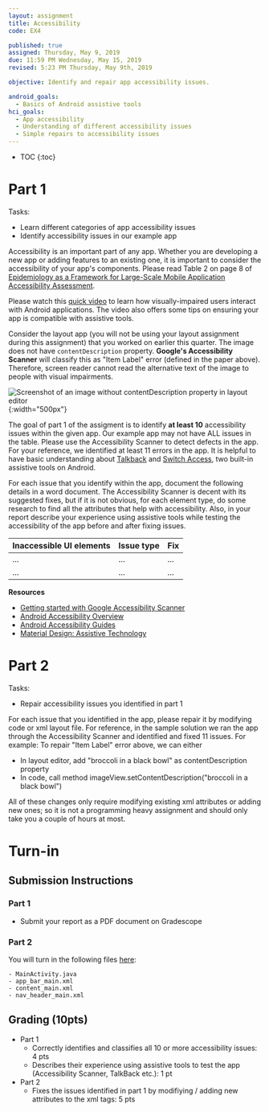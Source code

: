 ```yaml
---
layout: assignment
title: Accessibility
code: EX4

published: true
assigned: Thursday, May 9, 2019
due: 11:59 PM Wednesday, May 15, 2019
revised: 5:23 PM Thursday, May 9th, 2019

objective: Identify and repair app accessibility issues.

android_goals:
  - Basics of Android assistive tools
hci_goals:
  - App accessibility
  - Understanding of different accessibility issues
  - Simple repairs to accessibility issues
---
```


- TOC
  {:toc}

# Part 1

Tasks:

- Learn different categories of app accessibility issues
- Identify accessibility issues in our example app

Accessibility is an important part of any app. Whether you are developing a new app or adding features to an existing one, it is important to consider the accessibility of your app's components. Please read Table 2 on page 8 of [Epidemiology as a Framework for Large-Scale Mobile Application Accessibility Assessment](https://xiaoyizhang.me/assets/Paper/ASSETS_2017_Epidemiology.pdf).

Please watch this [quick video](https://youtu.be/1by5J7c5Vz4) to learn how visually-impaired users interact with Android applications. The video also offers some tips on ensuring your app is compatible with assistive tools.

Consider the layout app (you will not be using your layout assignment during this assignment) that you worked on earlier this quarter. The image does not have `contentDescription` property. **Google's Accessibility Scanner** will classify this as "Item Label" error (defined in the paper above). Therefore, screen reader cannot read the alternative text of the image to people with visual impairments.

![Screenshot of an image without contentDescription property in layout editor](accessibility-img/1.png){:width="500px"}

The goal of part 1 of the assigment is to identify **at least 10** accessibility issues within the given app. Our example app may not have ALL issues in the table. Please use the Accessibility Scanner to detect defects in the app. For your reference, we identified at least 11 errors in the app. It is helpful to have basic understanding about [Talkback](https://support.google.com/accessibility/android/answer/6283677?hl=en) and [Switch Access](https://support.google.com/accessibility/android/answer/6122836?hl=en), two built-in assistive tools on Android.

For each issue that you identify within the app, document the following details in a word document. The Accessibility Scanner is decent with its suggested fixes, but if it is not obvious, for each element type, do some research to find all the attributes that help with accessibility. Also, in your report describe your experience using assistive tools while testing the accessibility of the app before and after fixing issues.

| Inaccessible UI elements | Issue type | Fix |
| ------------------------ | ---------- | --- |
| ...                      | ...        | ... |
| ...                      | ...        | ... |

**Resources**

- [Getting started with Google Accessibility Scanner](https://support.google.com/accessibility/android/answer/6376570?hl=en&ref_topic=6376582)
- [Android Accessibility Overview](https://developer.android.com/guide/topics/ui/accessibility/)
- [Android Accessibility Guides](https://developer.android.com/guide/topics/ui/accessibility/apps)
- [Material Design: Assistive Technology](https://material.io/design/usability/accessibility.html#assistive-technology)

<!-- <span style="color:red">
XXX TODO: Should we ask them to write a report with the description of each issue? (Increases the workload of TA). Or we only grade based on how many issues are repaired? (What if they can identify but cannot repair some issues?)
</span> -->

<!-- <span style="color:red">
XXX TODO: Should we provide them Google Accessibility Scanner? (Although it may not cover all issues...)
</span> -->

# Part 2

Tasks:

- Repair accessibility issues you identified in part 1

For each issue that you identified in the app, please repair it by modifying code or xml layout file. For reference, in the sample solution we ran the app through the Accessibility Scanner and identified and fixed 11 issues. For example: To repair "Item Label" error above, we can either

- In layout editor, add "broccoli in a black bowl" as contentDescription property
- In code, call method imageView.setContentDescription("broccoli in a black bowl")

All of these changes only require modifying existing xml attributes or adding new ones; so it is not a programming heavy assignment and should only take you a couple of hours at most.

# Turn-in

## Submission Instructions

### Part 1

- Submit your report as a PDF document on Gradescope

### Part 2

You will turn in the following files <a href="javascript:alert('Turn-in link pending assignment release');">here</a>:

```
- MainActivity.java
- app_bar_main.xml
- content_main.xml
- nav_header_main.xml
```

## Grading (10pts)

- Part 1
  - Correctly identifies and classifies all 10 or more accessibility issues: 4 pts
  - Describes their experience using assistive tools to test the app (Accessibility Scanner, TalkBack etc.): 1 pt
- Part 2
  - Fixes the issues identified in part 1 by modifiying / adding new attributes to the xml tags: 5 pts
